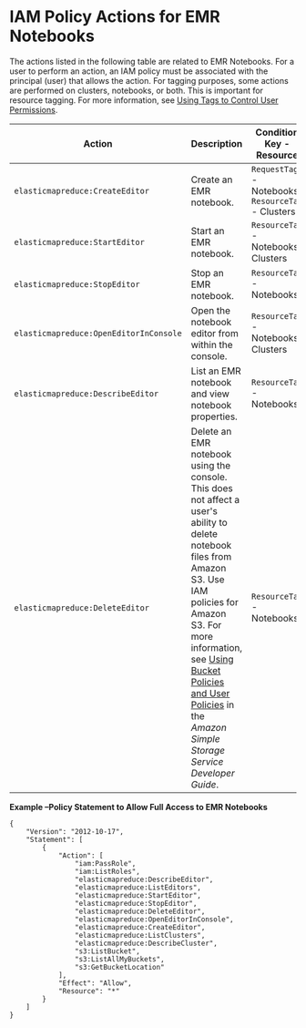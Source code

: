 # IAM Policy Actions for EMR Notebooks<a name="emr-managed-notebooks-IAM-actions"></a>

The actions listed in the following table are related to EMR Notebooks\. For a user to perform an action, an IAM policy must be associated with the principal \(user\) that allows the action\. For tagging purposes, some actions are performed on clusters, notebooks, or both\. This is important for resource tagging\. For more information, see [Using Tags to Control User Permissions](emr-managed-notebooks-tags.md)\.


| Action | Description | Condition Key \- Resource | 
| --- | --- | --- | 
|  `elasticmapreduce:CreateEditor`  |  Create an EMR notebook\.  |  `RequestTag` \- Notebooks `ResourceTag` \- Clusters  | 
|  `elasticmapreduce:StartEditor`  |  Start an EMR notebook\.  |  `ResourceTag` \- Notebooks, Clusters  | 
|  `elasticmapreduce:StopEditor`  |  Stop an EMR notebook\.  |  `ResourceTag` \- Notebooks  | 
|  `elasticmapreduce:OpenEditorInConsole`  |  Open the notebook editor from within the console\.  |  `ResourceTag` \- Notebooks, Clusters  | 
|  `elasticmapreduce:DescribeEditor`  |  List an EMR notebook and view notebook properties\.  |  `ResourceTag` \- Notebooks  | 
|  `elasticmapreduce:DeleteEditor`  |  Delete an EMR notebook using the console\.  This does not affect a user's ability to delete notebook files from Amazon S3\. Use IAM policies for Amazon S3\. For more information, see [Using Bucket Policies and User Policies](http://docs.aws.amazon.com/AmazonS3/latest/dev/using-iam-policies.html) in the *Amazon Simple Storage Service Developer Guide*\.   |  `ResourceTag` \- Notebooks  | 

**Example –Policy Statement to Allow Full Access to EMR Notebooks**  

```
{
    "Version": "2012-10-17",
    "Statement": [
        {
            "Action": [
                "iam:PassRole",
                "iam:ListRoles",
                "elasticmapreduce:DescribeEditor",
                "elasticmapreduce:ListEditors",
                "elasticmapreduce:StartEditor",
                "elasticmapreduce:StopEditor",
                "elasticmapreduce:DeleteEditor",
                "elasticmapreduce:OpenEditorInConsole",
                "elasticmapreduce:CreateEditor",
                "elasticmapreduce:ListClusters",
                "elasticmapreduce:DescribeCluster",
                "s3:ListBucket",
                "s3:ListAllMyBuckets",
                "s3:GetBucketLocation"
            ],
            "Effect": "Allow",
            "Resource": "*"
        }
    ]
}
```